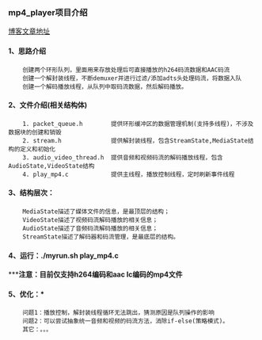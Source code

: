 ### mp4_player项目介绍

[博客文章地址](https://blog.csdn.net/weixin_43796767/article/details/117001020)

#### 1、思路介绍
```
    创建两个环形队列，里面用来存放处理后可直接播放的h264码流数据和AAC码流
    创建一个解封装线程，不断demuxer并进行过滤/添加adts头处理码流，将数据入队
    创建一个解码播放线程，从队列中取码流数据，然后解码播放。
```

#### 2、文件介绍(相关结构体)
```
    1. packet_queue.h        提供环形缓冲区的数据管理机制(支持多线程)，不涉及数据块的创建和销毁
    2. stream.h              提供解封装线程，包含StreamState,MediaState结构的定义和初始化
    3. audio_video_thread.h  提供音频和视频码流的解码播放线程，包含AudioState,VideoState结构
    4. play_mp4.c            提供主线程，播放控制线程，定时刷新事件线程
```

#### 3、结构层次：
```
    MediaState描述了媒体文件的信息，是最顶层的结构；
    VideoState描述了视频码流解码播放的相关信息；
    AudioState描述了音频码流解码播放的相关信息；
    StreamState描述了解码器和码流管理，是最底层的结构。
```

#### 4、运行：./myrun.sh play_mp4.c
*****注意：目前仅支持h264编码和aac lc编码的mp4文件**

#### 5、优化：*
```
    问题1：播放控制，解封装线程循环无法跳出，猜测原因是队列操作的影响
    问题2：可以尝试抽象统一音频和视频的码流方法，消除if-else(策略模式)。
    其它：。。。
```



